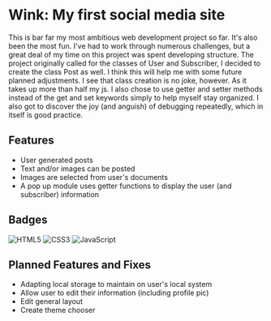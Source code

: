 
# Wink: My first social media site
This is bar far my most ambitious web development project so far. It's also been the most fun. I've had to work through numerous challenges, but a great deal of my time on this project was spent developing structure. The project originally called for the classes of User and Subscriber, I decided to create the class Post as well. I think this will help me with some future planned adjustments. I see that class creation is no joke, however. As it takes up more than half my js. I also chose to use getter and setter methods instead of the get and set keywords simply to help myself stay organized. I also got to discover the joy (and anguish) of debugging repeatedly, which in itself is good practice. 
## Features
- User generated posts
- Text and/or images can be posted
- Images are selected from user's documents
- A pop up module uses getter functions to display the user (and subscriber) information

## Badges
![HTML5](https://img.shields.io/badge/html5-%23E34F26.svg?style=for-the-badge&logo=html5&logoColor=white)
![CSS3](https://img.shields.io/badge/css3-%231572B6.svg?style=for-the-badge&logo=css3&logoColor=white)
![JavaScript](https://shields.io/badge/JavaScript-F7DF1E?logo=JavaScript&logoColor=000&style=flat-square)
## Planned Features and Fixes
- Adapting local storage to maintain on user's local system
- Allow user to edit their information (including profile pic) 
- Edit general layout
- Create theme chooser 